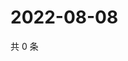 # 2022-08-08

共 0 条

<!-- BEGIN WEIBO -->
<!-- 最后更新时间 Mon Aug 08 2022 10:59:21 GMT+0800 (China Standard Time) -->

<!-- END WEIBO -->
